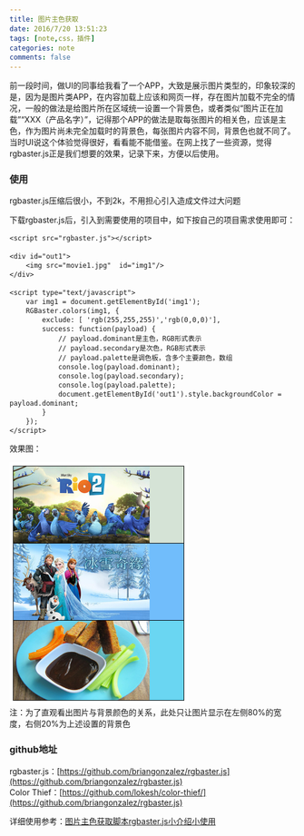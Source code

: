 ```yaml
---
title: 图片主色获取
date: 2016/7/20 13:51:23 
tags: [note,css，插件]
categories: note
comments: false
---  
```

前一段时间，做UI的同事给我看了一个APP，大致是展示图片类型的，印象较深的是，因为是图片类APP，在内容加载上应该和网页一样，存在图片加载不完全的情况，一般的做法是给图片所在区域统一设置一个背景色，或者类似“图片正在加载”“XXX（产品名字）”，记得那个APP的做法是取每张图片的相关色，应该是主色，作为图片尚未完全加载时的背景色，每张图片内容不同，背景色也就不同了。当时UI说这个体验觉得很好，看看能不能借鉴。在网上找了一些资源，觉得rgbaster.js正是我们想要的效果，记录下来，方便以后使用。
<!-- more -->
### 使用 ###
rgbaster.js压缩后很小，不到2k，不用担心引入造成文件过大问题  

下载rgbaster.js后，引入到需要使用的项目中，如下按自己的项目需求使用即可：

    <script src="rgbaster.js"></script>

	<div id="out1">
		<img src="movie1.jpg"  id="img1"/>
	</div>

	<script type="text/javascript">
		var img1 = document.getElementById('img1');
		RGBaster.colors(img1, {
			exclude: [ 'rgb(255,255,255)','rgb(0,0,0)'], 
		  	success: function(payload) {
		    	// payload.dominant是主色，RGB形式表示
		    	// payload.secondary是次色，RGB形式表示
		    	// payload.palette是调色板，含多个主要颜色，数组
		    	console.log(payload.dominant);
		    	console.log(payload.secondary);
		    	console.log(payload.palette);
		    	document.getElementById('out1').style.backgroundColor = payload.dominant;
		  	}
		});
	</script>

效果图：  

![](imgs/rgbasterDemo.png)  
注：为了直观看出图片与背景颜色的关系，此处只让图片显示在左侧80%的宽度，右侧20%为上述设置的背景色

### github地址 ###
rgbaster.js：[https://github.com/briangonzalez/rgbaster.js](https://github.com/briangonzalez/rgbaster.js)   
Color Thief：[https://github.com/lokesh/color-thief/](https://github.com/briangonzalez/rgbaster.js)

详细使用参考：[图片主色获取脚本rgbaster.js小介绍小使用](http://www.zhangxinxu.com/wordpress/2014/08/image-dominant-color-get-rgbaster-js/)